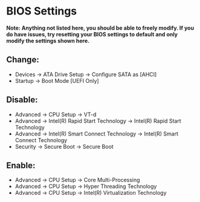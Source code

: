 # **BIOS Settings**

**Note: Anything not listed here, you should be able to freely modify. If you do have issues, try resetting your BIOS settings to default and only modify the settings shown here.**

## **Change:**
* Devices -> ATA Drive Setup -> Configure SATA as [AHCI]
* Startup -> Boot Mode [UEFI Only]

## **Disable:**

* Advanced -> CPU Setup -> VT-d
* Advanced -> Intel(R) Rapid Start Technology -> Intel(R) Rapid Start Technology
* Advanced -> Intel(R) Smart Connect Technology -> Intel(R) Smart Connect Technology
* Security -> Secure Boot -> Secure Boot

## **Enable:**
* Advanced -> CPU Setup -> Core Multi-Processing
* Advanced -> CPU Setup -> Hyper Threading Technology
* Advanced -> CPU Setup -> Intel(R) Virtualization Technology
